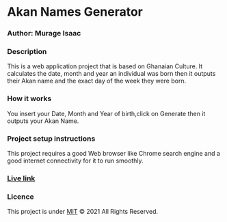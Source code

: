 # Akan Names Generator
 ### Author: Murage Isaac
 ### Description
This is a web application project that is based on Ghanaian Culture. It calculates the date, month and year an individual was born then it outputs their Akan name and the exact day of the week they were born.
### How it works
You insert your Date, Month and Year of birth,click on Generate then it outputs your Akan Name.
### Project setup instructions
This project requires a good Web browser like Chrome search engine and a good internet connectivity for it to run smoothly.
### <a href="https://isaacmurage-softwaredeveloper.github.io/Akan-names/"> Live link</a>

### Licence
This project is under [MIT](https://choosealicense.com/licenses/mit/) &COPY; 2021 All Rights Reserved.
